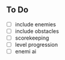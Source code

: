 ## To Do
- [ ] include enemies
- [ ] include obstacles
- [ ] scorekeeping
- [ ] level progression
- [ ] enemi ai
